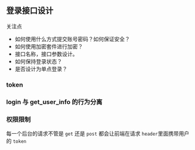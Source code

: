 ## 登录接口设计
关注点
* 如何使用什么方式提交账号密码？如何保证安全？
* 如何使用加密套件进行加密？
* 接口名称，接口参数设计。 
* 如何保持登录状态？
* 是否设计为单点登录？

### token


### login 与 get_user_info 的行为分离



### 权限限制
每一个后台的请求不管是 `get` 还是 `post` 都会让前端在请求 `header`里面携带用户的 `token`
